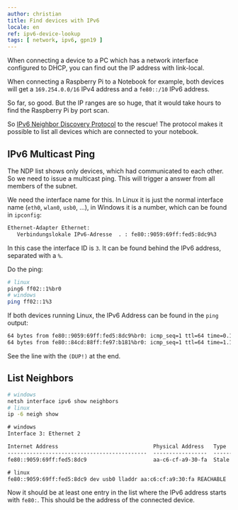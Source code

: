```yaml
---
author: christian
title: Find devices with IPv6
locale: en
ref: ipv6-device-lookup
tags: [ network, ipv6, gpn19 ]
---
```


When connecting a device to a PC which has a network interface
configured to DHCP, you can find out the IP address with link-local.

When connecting a Raspberry Pi to a Notebook for example,
both devices will get a `169.254.0.0/16` IPv4 address
and a `fe80::/10` IPv6 address.

So far, so good. But the IP ranges are so huge, that it would take hours to
find the Raspberry Pi by port scan.

So [IPv6 Neighbor Discovery Protocol][ndp] to the rescue! The protocol
makes it possible to list all devices which are connected to your
notebook.

[ndp]: https://de.wikipedia.org/wiki/Neighbor_Discovery_Protocol

## IPv6 Multicast Ping

The NDP list shows only devices, which had communicated to each other.
So we need to issue a multicast ping. This will trigger a answer
from all members of the subnet.

We need the interface name for this. In Linux it is just the normal
interface name (`eth0`, `wlan0`, `usb0`, ...), in Windows it is
a number, which can be found in `ipconfig`:

```txt
Ethernet-Adapter Ethernet:
   Verbindungslokale IPv6-Adresse  . : fe80::9059:69ff:fed5:8dc9%3
```

In this case the interface ID is `3`. It can be found behind the
IPv6 address, separated with a `%`.

Do the ping:

```sh
# linux
ping6 ff02::1%br0
# windows
ping ff02::1%3
```

If both devices running Linux, the IPv6 Address can be found in the
`ping` output:

```txt
64 bytes from fe80::9059:69ff:fed5:8dc9%br0: icmp_seq=1 ttl=64 time=0.153 ms
64 bytes from fe80::84cd:88ff:fe97:b181%br0: icmp_seq=1 ttl=64 time=1.11 ms (DUP!)
```

See the line with the `(DUP!)` at the end.

## List Neighbors

```sh
# windows
netsh interface ipv6 show neighbors
# linux
ip -6 neigh show
```

```txt
# windows
Interface 3: Ethernet 2

Internet Address                              Physical Address   Type
--------------------------------------------  -----------------  -----------
fe80::9059:69ff:fed5:8dc9                     aa-c6-cf-a9-30-fa  Stale

# linux
fe80::9059:69ff:fed5:8dc9 dev usb0 lladdr aa:c6:cf:a9:30:fa REACHABLE
```

Now it should be at least one entry in the list where the IPv6 address
starts with `fe80:`. This should be the address of the connected device.
